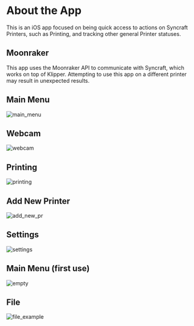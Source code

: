 # About the App
This is an iOS app focused on being quick access to actions on Syncraft Printers, such as Printing, and tracking other general Printer statuses.

## Moonraker
This app uses the Moonraker API to communicate with Syncraft, which works on top of Klipper.
Attempting to use this app on a different printer may result in unexpected results.

## Main Menu
![main_menu](https://github.com/rafaelSwi/iKlipper/assets/110249038/45556288-d255-410d-a065-2c4b3b6d7c6b)

## Webcam
![webcam](https://github.com/rafaelSwi/iKlipper/assets/110249038/6ddbf51f-1f1c-4f0b-b264-2bec1cae9564)

## Printing
![printing](https://github.com/rafaelSwi/iKlipper/assets/110249038/d4decb83-ce66-4bd3-849e-bdddfe9a21f4)

## Add New Printer
![add_new_pr](https://github.com/rafaelSwi/iKlipper/assets/110249038/1a43fe00-aa24-4006-af2e-d713e9e73155)

## Settings
![settings](https://github.com/rafaelSwi/iKlipper/assets/110249038/e564a091-165a-4851-b80d-21f3786a633e)

## Main Menu (first use)
![empty](https://github.com/rafaelSwi/iKlipper/assets/110249038/558f1da3-7f8e-414c-bf43-1d7a065d9269)

## File
![file_example](https://github.com/rafaelSwi/iKlipper/assets/110249038/099256f9-947c-4e36-aadc-0c264795eb80)
